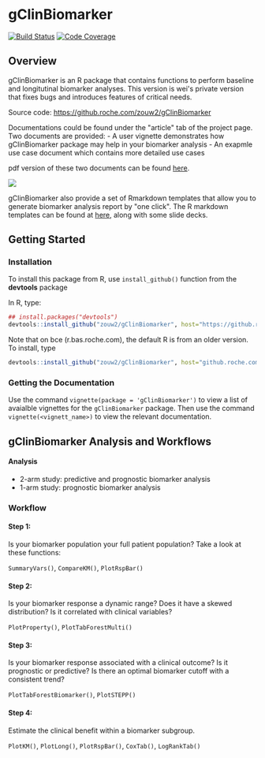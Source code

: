 
gClinBiomarker
==============

[![Build Status](https://img.shields.io/badge/build-passing-brightgreen.svg?style=flat-square)]() [![Code Coverage](https://img.shields.io/badge/coverage-0%25-red.svg?style=flat-square)]()

Overview
--------

gClinBiomarker is an R package that contains functions to perform baseline and longitutinal biomarker analyses. This version is wei's private version that fixes bugs and introduces features of critical needs.

Source code: <https://github.roche.com/zouw2/gClinBiomarker>


Documentations could be found under the "article" tab of the project page. Two documents are provided: - A user vignette demonstrates how gClinBiomarker package may help in your biomarker analysis - An exapmle use case document which contains more detailed use cases

pdf version of these two documents can be found [here](https://github.roche.com/Rpackages/gClinBiomarker/tree/master/inst/doc).

![](https://media.github.roche.com/user/48/files/92962930-4e04-11e8-9064-94754ebf0ab5)

gClinBiomarker also provide a set of Rmarkdown templates that allow you to generate biomarker analysis report by "one click". The R markdown templates can be found at [here](https://github.roche.com/lengn/gClinbiomarker_documents/tree/master/Markdown_templates), along with some slide decks.

Getting Started
---------------

### Installation

To install this package from R, use `install_github()` function from the **devtools** package

In R, type:

``` r
## install.packages("devtools")
devtools::install_github("zouw2/gClinBiomarker", host="https://github.roche.com/api/v3")
```

Note that on bce (r.bas.roche.com), the default R is from an older version. To install, type

``` r
devtools::install_github("zouw2/gClinBiomarker", host="github.roche.com/api/v3")
```

### Getting the Documentation

Use the command `vignette(package = 'gClinBiomarker')` to view a list of avaialble vignettes for the `gClinBiomarker` package. Then use the command `vignette(<vignett_name>)` to view the relevant documentation.

gClinBiomarker Analysis and Workflows
-------------------------------------
 
#### Analysis

-   2-arm study: predictive and prognostic biomarker analysis
-   1-arm study: prognostic biomarker analysis

### Workflow

#### Step 1:

Is your biomarker population your full patient population? Take a look at these functions:

`SummaryVars()`, `CompareKM()`, `PlotRspBar()`

#### Step 2:

Is your biomarker response a dynamic range? Does it have a skewed distribution? Is it correlated with clinical variables?

`PlotProperty()`, `PlotTabForestMulti()`

#### Step 3:

Is your biomarker response associated with a clinical outcome? Is it prognostic or predictive? Is there an optimal biomarker cutoff with a consistent trend?

`PlotTabForestBiomarker()`, `PlotSTEPP()`

#### Step 4:

Estimate the clinical benefit within a biomarker subgroup.

`PlotKM()`, `PlotLong()`, `PlotRspBar()`, `CoxTab()`, `LogRankTab()`
